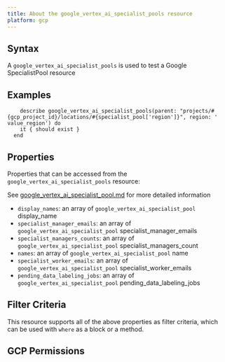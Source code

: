 ```yaml
---
title: About the google_vertex_ai_specialist_pools resource
platform: gcp
---
```


## Syntax
A `google_vertex_ai_specialist_pools` is used to test a Google SpecialistPool resource

## Examples
```
    describe google_vertex_ai_specialist_pools(parent: "projects/#{gcp_project_id}/locations/#{specialist_pool['region']}", region: ' value_region') do
    it { should exist }
  end
```

## Properties
Properties that can be accessed from the `google_vertex_ai_specialist_pools` resource:

See [google_vertex_ai_specialist_pool.md](google_vertex_ai_specialist_pool.md) for more detailed information
  * `display_names`: an array of `google_vertex_ai_specialist_pool` display_name
  * `specialist_manager_emails`: an array of `google_vertex_ai_specialist_pool` specialist_manager_emails
  * `specialist_managers_counts`: an array of `google_vertex_ai_specialist_pool` specialist_managers_count
  * `names`: an array of `google_vertex_ai_specialist_pool` name
  * `specialist_worker_emails`: an array of `google_vertex_ai_specialist_pool` specialist_worker_emails
  * `pending_data_labeling_jobs`: an array of `google_vertex_ai_specialist_pool` pending_data_labeling_jobs

## Filter Criteria
This resource supports all of the above properties as filter criteria, which can be used
with `where` as a block or a method.

## GCP Permissions

